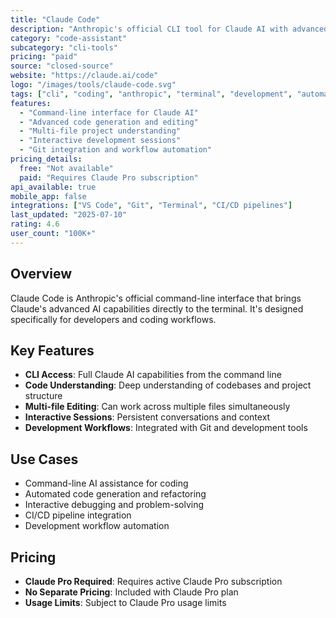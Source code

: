 ```yaml
---
title: "Claude Code"
description: "Anthropic's official CLI tool for Claude AI with advanced coding capabilities"
category: "code-assistant"
subcategory: "cli-tools"
pricing: "paid"
source: "closed-source"
website: "https://claude.ai/code"
logo: "/images/tools/claude-code.svg"
tags: ["cli", "coding", "anthropic", "terminal", "development", "automation"]
features:
  - "Command-line interface for Claude AI"
  - "Advanced code generation and editing"
  - "Multi-file project understanding"
  - "Interactive development sessions"
  - "Git integration and workflow automation"
pricing_details:
  free: "Not available"
  paid: "Requires Claude Pro subscription"
api_available: true
mobile_app: false
integrations: ["VS Code", "Git", "Terminal", "CI/CD pipelines"]
last_updated: "2025-07-10"
rating: 4.6
user_count: "100K+"
---
```


## Overview

Claude Code is Anthropic's official command-line interface that brings Claude's advanced AI capabilities directly to the terminal. It's designed specifically for developers and coding workflows.

## Key Features

- **CLI Access**: Full Claude AI capabilities from the command line
- **Code Understanding**: Deep understanding of codebases and project structure
- **Multi-file Editing**: Can work across multiple files simultaneously
- **Interactive Sessions**: Persistent conversations and context
- **Development Workflows**: Integrated with Git and development tools

## Use Cases

- Command-line AI assistance for coding
- Automated code generation and refactoring
- Interactive debugging and problem-solving
- CI/CD pipeline integration
- Development workflow automation

## Pricing

- **Claude Pro Required**: Requires active Claude Pro subscription
- **No Separate Pricing**: Included with Claude Pro plan
- **Usage Limits**: Subject to Claude Pro usage limits